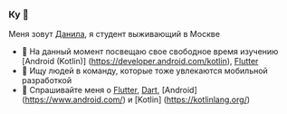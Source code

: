 ### Ку 👋

Меня зовут [Данила](https://t.me/anssirod), я студент выживающий в Москве

- 🔭 На данный момент посвещаю свое свободное время изучению [Android (Kotlin)] (https://developer.android.com/kotlin), [Flutter](https://flutter.dev)
- 🤔 Ищу людей в команду, которые тоже увлекаются мобильной разработкой
- 💬 Спрашивайте меня о [Flutter](https://flutter.dev), [Dart](https://dart.dev), [Android] (https://www.android.com/) и [Kotlin] (https://kotlinlang.org/)
